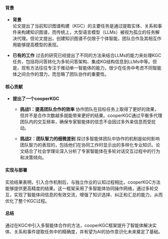 #### 背景
- **背景**       
    论文提出了当前知识图谱构建（KGC）的主要任务是通过提取实体、关系和事件来构建知识图谱，而传统上，大型语言模型（LLMs）被视为孤立的任务解决代理。但论文提出，创建知识图谱不仅限于个体智能，团队合作及其相互作用能够提高模型的表现。

- **已有的工作**
    过去的研究已经提出了不同的方法来结合LLMs的能力来处理KGC任务，包括将问答转化为多轮问答架构、集成KG结构信息到LLMs中等。但是，现有方法往往专注于推动单一智能体的能力，很少在任务中考虑不同智能体之间合作的潜力，而忽略了团队协作的重要性。

#### 核心贡献
- **提出了一个cooperKGC**
    - **挑战1：提高团队合作的效率**
        协作团队在目标任务上取得了更好的效果，但并不是合作次数越多就能带来更好的结果。cooperKGC通过平衡多代理团队内的交互频率，确保专家智能体的信念不会因过多外来信息而受扰动。

    - **挑战2：团队智力的细微差别**
        探讨多智能体团队中协作的机制是如何影响团队智力的表现的，包括他们在协同工作时显示出的多样化专业知识。论文结合了社会学理论深入分析了专家智能体在多轮对话交互过程中的行为和决策倾向。
    
#### 实现与部署
实验结果表明，引入合作机制后，与独立作业的认知过程相比，cooperKGC方法能够提供更高精度的结果。这一框架采用了多智能体协同操作网络，通过多轮交互，实现了智能体间信息的有效交流，增强了知识选择、纠正和汇总的能力，从而优化了整个KGC过程。

#### 总结
通过在KGC中引入多智能体合作的方法，cooperKGC框架提升了智能体解决实体、关系和事件提取任务中的精确度，并有望为AI的协作意识化未来奠定了基础。